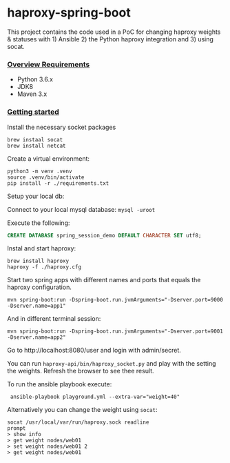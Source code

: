 # haproxy-spring-boot

This project contains the code used in a PoC for changing haproxy weights & statuses with 1) Ansible 2) the Python haproxy integration and 3) using socat.

### [Overview Requirements](#system-requirements)

- Python 3.6.x
- JDK8
- Maven 3.x

### [Getting started](#getting-started)
Install the necessary socket packages
```
brew instaal socat
brew install netcat
```
Create a virtual environment:
```
python3 -m venv .venv
source .venv/bin/activate
pip install -r ./requirements.txt
```
Setup your local db:

Connect to your local mysql database: `mysql -uroot`

Execute the following:
```sql
CREATE DATABASE spring_session_demo DEFAULT CHARACTER SET utf8;
```
Instal and start haproxy:
```
brew install haproxy
haproxy -f ./haproxy.cfg
```
Start two spring apps with different names and ports that equals the haproxy configuration.
```
mvn spring-boot:run -Dspring-boot.run.jvmArguments="-Dserver.port=9000 -Dserver.name=app1"
```
And in different terminal session:
```
mvn spring-boot:run -Dspring-boot.run.jvmArguments="-Dserver.port=9001 -Dserver.name=app2"
```
Go to http://localhost:8080/user and login with admin/secret.

You can run `haproxy-api/bin/haproxy_socket.py` and play with the setting the weights. Refresh the browser to see thee result. 

To run the ansible playbook execute:
```
 ansible-playbook playground.yml --extra-var="weight=40"
```
Alternatively you can change the weight using `socat`:
```
socat /usr/local/var/run/haproxy.sock readline
prompt
> show info
> get weight nodes/web01
> set weight nodes/web01 2
> get weight nodes/web01
```